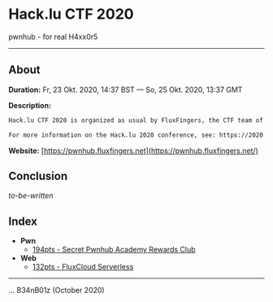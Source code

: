 # Hack.lu CTF 2020

pwnhub - for real H4xx0r5

---

## About

**Duration:** Fr, 23 Okt. 2020, 14:37 BST — So, 25 Okt. 2020, 13:37 GMT

**Description:**
```txt
Hack.lu CTF 2020 is organized as usual by FluxFingers, the CTF team of Ruhr-University Bochum (Germany). This will be the 11th Hack.lu CTF held by us. Registration will open soon-ish.

For more information on the Hack.lu 2020 conference, see: https://2020.hack.lu/ (available soon™️).
```

**Website:** [https://pwnhub.fluxfingers.net](https://pwnhub.fluxfingers.net/)

## Conclusion

_to-be-written_

## Index

* **Pwn**
  * [194pts - Secret Pwnhub Academy Rewards Club](Secret%20Pwnhub%20Academy%20Rewards%20Club/README.md)
* **Web**
  * [132pts - FluxCloud Serverless](FluxCloud%20Serverless/README.md)

---

... B34nB01z (October 2020)